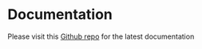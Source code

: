 
# Documentation

Please visit this [Github repo](https://github.com/sibizavic/stripe-with-ionic2-docs) for the latest documentation
